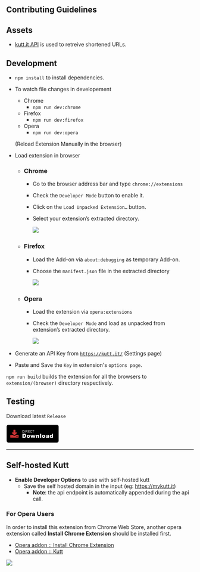 ## Contributing Guidelines

## Assets

- [kutt.it API](https://github.com/thedevs-network/kutt#api) is used to retreive shortened URLs.

## Development

- `npm install` to install dependencies.
- To watch file changes in developement

  - Chrome
    - `npm run dev:chrome`
  - Firefox
    - `npm run dev:firefox`
  - Opera
    - `npm run dev:opera`

  (Reload Extension Manually in the browser)

- Load extension in browser

  - ### Chrome

    - Go to the browser address bar and type `chrome://extensions`
    - Check the `Developer Mode` button to enable it.
    - Click on the `Load Unpacked Extension…` button.
    - Select your extension’s extracted directory.

      <img width="400" src="https://i.imgur.com/dJRL7By.png" />

  - ### Firefox

    - Load the Add-on via `about:debugging` as temporary Add-on.
    - Choose the `manifest.json` file in the extracted directory

      <img width="400" src="https://i.imgur.com/aAL5dQg.png" />

  - ### Opera

    - Load the extension via `opera:extensions`
    - Check the `Developer Mode` and load as unpacked from extension’s extracted directory.

      <img width="400" src="https://i.imgur.com/qUwfSNJ.png" />

- Generate an API Key from <a href="https://kutt.it">`https://kutt.it/`</a> (Settings page)
- Paste and Save the `Key` in extension's `options page`.

`npm run build` builds the extension for all the browsers to `extension/(browser)` directory respectively.

## Testing

Download latest `Release`

[<img src=".github/assets/direct-download.png"
alt="Direct download"
height="50">](https://github.com/thedevs-network/kutt-extension/releases)

<hr />

## Self-hosted Kutt

- **Enable Developer Options** to use with self-hosted kutt
  - Save the self hosted domain in the input (eg: https://mykutt.it)
    - **Note**: the api endpoint is automatically appended during the api call.

### For Opera Users

In order to install this extension from Chrome Web Store, another opera extension called **Install Chrome Extension** should be installed first.

- [Opera addon :: Install Chrome Extension](https://addons.opera.com/en/extensions/details/install-chrome-extensions/)
- [Opera addon :: Kutt](https://chrome.google.com/webstore/detail/kutt/pklakpjfiegjacoppcodencchehlfnpd)

![](https://i.imgur.com/TJTisdC.png)

